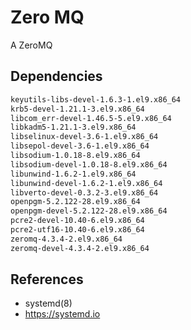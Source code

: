 # Zero MQ

A ZeroMQ

## Dependencies

```txt
keyutils-libs-devel-1.6.3-1.el9.x86_64
krb5-devel-1.21.1-3.el9.x86_64
libcom_err-devel-1.46.5-5.el9.x86_64
libkadm5-1.21.1-3.el9.x86_64
libselinux-devel-3.6-1.el9.x86_64
libsepol-devel-3.6-1.el9.x86_64
libsodium-1.0.18-8.el9.x86_64
libsodium-devel-1.0.18-8.el9.x86_64
libunwind-1.6.2-1.el9.x86_64
libunwind-devel-1.6.2-1.el9.x86_64
libverto-devel-0.3.2-3.el9.x86_64
openpgm-5.2.122-28.el9.x86_64
openpgm-devel-5.2.122-28.el9.x86_64
pcre2-devel-10.40-6.el9.x86_64
pcre2-utf16-10.40-6.el9.x86_64
zeromq-4.3.4-2.el9.x86_64
zeromq-devel-4.3.4-2.el9.x86_64
```

## References

- systemd(8)
- https://systemd.io

